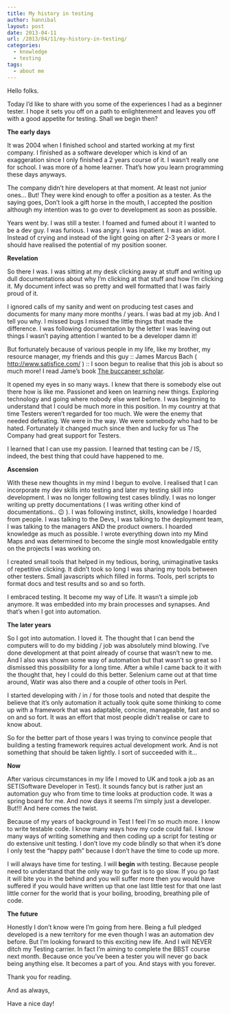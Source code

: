 ```yaml
---
title: My history in testing
author: hannibal
layout: post
date: 2013-04-11
url: /2013/04/11/my-history-in-testing/
categories:
  - knowledge
  - testing
tags:
  - about me
---
```

Hello folks.

Today I&#8217;d like to share with you some of the experiences I had as a beginner tester. I hope it sets you off on a path to enlightenment and leaves you off with a good appetite for testing. Shall we begin then? 

**The early days**

It was 2004 when I finished school and started working at my first company. I finished as a software developer which is kind of an exaggeration since I only finished a 2 years course of it. I wasn&#8217;t really one for school. I was more of a home learner. That&#8217;s how you learn programming these days anyways. 

The company didn&#8217;t hire developers at that moment. At least not junior ones&#8230; But! They were kind enough to offer a position as a tester. As the saying goes, Don&#8217;t look a gift horse in the mouth, I accepted the position although my intention was to go over to development as soon as possible. 

Years went by. I was still a tester. I foamed and fumed about it I wanted to be a dev guy. I was furious. I was angry. I was inpatient. I was an idiot. Instead of crying and instead of the light going on after 2-3 years or more I should have realised the potential of my position sooner. 

**Revelation**

So there I was. I was sitting at my desk clicking away at stuff and writing up dull documentations about why I&#8217;m clicking at that stuff and how I&#8217;m clicking it. My document infect was so pretty and well formatted that I was fairly proud of it. 

I ignored calls of my sanity and went on producing test cases and documents for many many more months / years. I was bad at my job. And I tell you why. I missed bugs I missed the little things that made the difference. I was following documentation by the letter I was leaving out things I wasn&#8217;t paying attention I wanted to be a developer damn it! 

But fortunately because of various people in my life, like my brother, my resource manager, my friends and this guy :: James Marcus Bach ( <a href="http://www.satisfice.com/" title="http://www.satisfice.com/" target="_blank">http://www.satisfice.com/</a> ) :: I soon begun to realise that this job is about so much more! I read Jame&#8217;s book <a href="http://www.buccaneerscholar.com/" title="The buccaneer scholar" target="_blank">The buccaneer scholar</a>. 

It opened my eyes in so many ways. I knew that there is somebody else out there how is like me. Passionet and keen on learning new things. Exploring technology and going where nobody else went before. I was beginning to understand that I could be much more in this position. In my country at that time Testers weren&#8217;t regarded for too much. We were the enemy that needed defeating. We were in the way. We were somebody who had to be hated. Fortunately it changed much since then and lucky for us The Company had great support for Testers.

I learned that I can use my passion. I learned that testing can be / IS, indeed, the best thing that could have happened to me.

**Ascension**

With these new thoughts in my mind I begun to evolve. I realised that I can incorporate my dev skills into testing and later my testing skill into development. I was no longer following test cases blindly. I was no longer writing up pretty documentations ( I was writing other kind of documentations.. 😉 ). I was following instinct, skills, knowledge I hoarded from people. I was talking to the Devs, I was talking to the deployment team, I was talking to the managers AND the product owners. I hoarded knowledge as much as possible. I wrote everything down into my Mind Maps and was determined to become the single most knowledgable entity on the projects I was working on. 

I created small tools that helped in my tedious, boring, unimaginative tasks of repetitive clicking. It didn&#8217;t took so long I was sharing my tools between other testers. Small javascripts which filled in forms. Tools, perl scripts to format docs and test results and so and so forth. 

I embraced testing. It become my way of Life. It wasn&#8217;t a simple job anymore. It was embedded into my brain processes and synapses. And that&#8217;s when I got into automation.

**The later years**

So I got into automation. I loved it. The thought that I can bend the computers will to do my bidding / job was absolutely mind blowing. I&#8217;ve done development at that point already of course that wasn&#8217;t new to me. And I also was shown some way of automation but that wasn&#8217;t so great so I dismissed this possibility for a long time. After a while I came back to it with the thought that, hey I could do this better. Selenium came out at that time around, Watir was also there and a couple of other tools in Perl. 

I started developing with / in / for those tools and noted that despite the believe that it&#8217;s only automation it actually took quite some thinking to come up with a framework that was adaptable, concise, manageable, fast and so on and so fort. It was an effort that most people didn&#8217;t realise or care to know about. 

So for the better part of those years I was trying to convince people that building a testing framework requires actual development work. And is not something that should be taken lightly. I sort of succeeded with it&#8230;

**Now**

After various circumstances in my life I moved to UK and took a job as an SET(Software Developer in Test). It sounds fancy but is rather just an automation guy who from time to time looks at production code. It was a spring board for me. And now days it seems I&#8217;m simply just a developer. But!!! And here comes the twist. 

Because of my years of background in Test I feel I&#8217;m so much more. I know to write testable code. I know many ways how my code could fail. I know many ways of writing something and then coding up a script for testing or do extensive unit testing. I don&#8217;t love my code blindly so that when it&#8217;s done I only test the &#8220;happy path&#8221; because I don&#8217;t have the time to code up more.

I will always have time for testing. I will **begin** with testing. Because people need to understand that the only way to go fast is to go slow. If you go fast it will bite you in the behind and you will suffer more then you would have suffered if you would have written up that one last little test for that one last little corner for the world that is your boiling, brooding, breathing pile of code. 

**The future** 

Honestly I don&#8217;t know were I&#8217;m going from here. Being a full pledged developed is a new territory for me even though I was an automation dev before. But I&#8217;m looking forward to this exciting new life. And I will NEVER ditch my Testing carrier. In fact I&#8217;m aiming to complete the BBST course next month. Because once you&#8217;ve been a tester you will never go back being anything else. It becomes a part of you. And stays with you forever. 

Thank you for reading.
  
And as always,
  
Have a nice day!